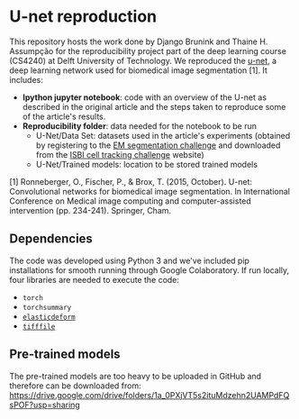 # U-net reproduction

This repository hosts the work done by Django Brunink and Thaine H. Assumpção for the reproducibility project part of the deep learning course (CS4240) at Delft University of Technology. We reproduced the [u-net](https://arxiv.org/abs/1505.04597), a deep learning network used for biomedical image segmentation [1]. It includes:

* **Ipython jupyter notebook**: code with an overview of the U-net as described in the original article and the steps taken to reproduce some of the article's results.
* **Reproducibility folder**: data needed for the notebook to be run
   * U-Net/Data Set: datasets used in the article's experiments (obtained by registering to the [EM segmentation challenge](http://brainiac2.mit.edu/isbi_challenge/) and downloaded from the [ISBI cell tracking challenge](http://celltrackingchallenge.net/) website)
   * U-Net/Trained models: location to be stored trained models

[1] Ronneberger, O., Fischer, P., & Brox, T. (2015, October). U-net: Convolutional networks for biomedical image segmentation. In International Conference on Medical image computing and computer-assisted intervention (pp. 234-241). Springer, Cham.

## Dependencies

The code was developed using Python 3 and we've included pip installations for smooth running through Google Colaboratory. If run locally, four libraries are needed to execute the code:

* `torch`
* `torchsummary`
* [`elasticdeform`](https://github.com/gvtulder/elasticdeform)
* [`tifffile`](https://pypi.org/project/tifffile/)

## Pre-trained models

The pre-trained models are too heavy to be uploaded in GitHub and therefore can be downloaded from:
https://drive.google.com/drive/folders/1a_0PXjVT5s2ituMdzehn2UAMPdFQsPOF?usp=sharing
